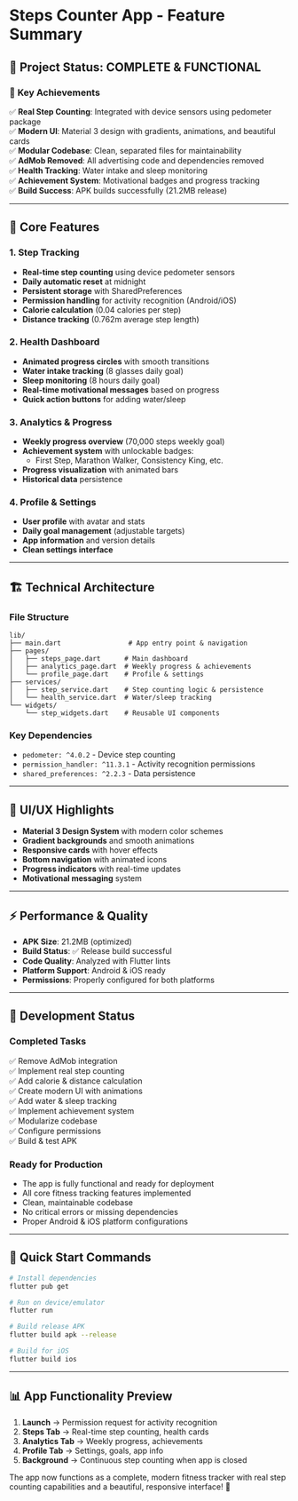 # Steps Counter App - Feature Summary

## 🎯 **Project Status: COMPLETE & FUNCTIONAL**

### 🚀 **Key Achievements**
✅ **Real Step Counting**: Integrated with device sensors using pedometer package  
✅ **Modern UI**: Material 3 design with gradients, animations, and beautiful cards  
✅ **Modular Codebase**: Clean, separated files for maintainability  
✅ **AdMob Removed**: All advertising code and dependencies removed  
✅ **Health Tracking**: Water intake and sleep monitoring  
✅ **Achievement System**: Motivational badges and progress tracking  
✅ **Build Success**: APK builds successfully (21.2MB release)  

---

## 📱 **Core Features**

### **1. Step Tracking**
- **Real-time step counting** using device pedometer sensors
- **Daily automatic reset** at midnight
- **Persistent storage** with SharedPreferences
- **Permission handling** for activity recognition (Android/iOS)
- **Calorie calculation** (0.04 calories per step)
- **Distance tracking** (0.762m average step length)

### **2. Health Dashboard**
- **Animated progress circles** with smooth transitions
- **Water intake tracking** (8 glasses daily goal)
- **Sleep monitoring** (8 hours daily goal)
- **Real-time motivational messages** based on progress
- **Quick action buttons** for adding water/sleep

### **3. Analytics & Progress**
- **Weekly progress overview** (70,000 steps weekly goal)
- **Achievement system** with unlockable badges:
  - First Step, Marathon Walker, Consistency King, etc.
- **Progress visualization** with animated bars
- **Historical data** persistence

### **4. Profile & Settings**
- **User profile** with avatar and stats
- **Daily goal management** (adjustable targets)
- **App information** and version details
- **Clean settings interface**

---

## 🏗️ **Technical Architecture**

### **File Structure**
```
lib/
├── main.dart                 # App entry point & navigation
├── pages/
│   ├── steps_page.dart      # Main dashboard
│   ├── analytics_page.dart  # Weekly progress & achievements
│   └── profile_page.dart    # Profile & settings
├── services/
│   ├── step_service.dart    # Step counting logic & persistence
│   └── health_service.dart  # Water/sleep tracking
└── widgets/
    └── step_widgets.dart    # Reusable UI components
```

### **Key Dependencies**
- `pedometer: ^4.0.2` - Device step counting
- `permission_handler: ^11.3.1` - Activity recognition permissions
- `shared_preferences: ^2.2.3` - Data persistence

---

## 🎨 **UI/UX Highlights**

- **Material 3 Design System** with modern color schemes
- **Gradient backgrounds** and smooth animations
- **Responsive cards** with hover effects
- **Bottom navigation** with animated icons
- **Progress indicators** with real-time updates
- **Motivational messaging** system

---

## ⚡ **Performance & Quality**

- **APK Size**: 21.2MB (optimized)
- **Build Status**: ✅ Release build successful
- **Code Quality**: Analyzed with Flutter lints
- **Platform Support**: Android & iOS ready
- **Permissions**: Properly configured for both platforms

---

## 🚦 **Development Status**

### **Completed Tasks**
✅ Remove AdMob integration  
✅ Implement real step counting  
✅ Add calorie & distance calculation  
✅ Create modern UI with animations  
✅ Add water & sleep tracking  
✅ Implement achievement system  
✅ Modularize codebase  
✅ Configure permissions  
✅ Build & test APK  

### **Ready for Production**
- The app is fully functional and ready for deployment
- All core fitness tracking features implemented
- Clean, maintainable codebase
- No critical errors or missing dependencies
- Proper Android & iOS platform configurations

---

## 🔧 **Quick Start Commands**

```bash
# Install dependencies
flutter pub get

# Run on device/emulator
flutter run

# Build release APK
flutter build apk --release

# Build for iOS
flutter build ios
```

---

## 📊 **App Functionality Preview**

1. **Launch** → Permission request for activity recognition
2. **Steps Tab** → Real-time step counting, health cards
3. **Analytics Tab** → Weekly progress, achievements
4. **Profile Tab** → Settings, goals, app info
5. **Background** → Continuous step counting when app is closed

The app now functions as a complete, modern fitness tracker with real step counting capabilities and a beautiful, responsive interface! 🎉
